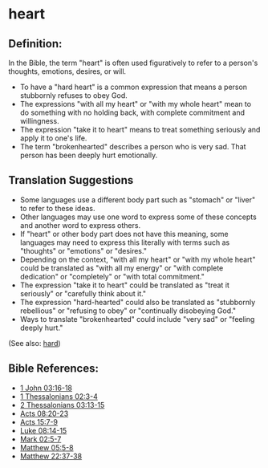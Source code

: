 # heart #

## Definition: ##

In the Bible, the term "heart" is often used figuratively to refer to a person's thoughts, emotions, desires, or will.

* To have a "hard heart" is a common expression that means a person stubbornly refuses to obey God.
* The expressions "with all my heart" or "with my whole heart" mean to do something with no holding back, with complete commitment and willingness.
* The expression "take it to heart" means to treat something seriously and apply it to one's life.
* The term "brokenhearted" describes a person who is very sad. That person has been deeply hurt emotionally.

## Translation Suggestions ##

* Some languages use a different body part such as "stomach" or "liver" to refer to these ideas.
* Other languages may use one word to express some of these concepts and another word to express others.
* If "heart" or other body part does not have this meaning, some languages may need to express this literally with terms such as "thoughts" or "emotions" or "desires."
* Depending on the context, "with all my heart" or "with my whole heart" could be translated as "with all my energy" or "with complete dedication" or "completely" or "with total commitment."
* The expression "take it to heart" could be translated as "treat it seriously" or "carefully think about it."
* The expression "hard-hearted" could also be translated as "stubbornly rebellious" or "refusing to obey" or "continually disobeying God."
* Ways to translate "brokenhearted" could include "very sad" or "feeling deeply hurt."

(See also: [hard](../other/hard.md))

## Bible References: ##

* [1 John 03:16-18](en/tn/1jn/help/03/16)
* [1 Thessalonians 02:3-4](en/tn/1th/help/02/03)
* [2 Thessalonians 03:13-15](en/tn/2th/help/03/13)
* [Acts 08:20-23](en/tn/act/help/08/20)
* [Acts 15:7-9](en/tn/act/help/15/07)
* [Luke 08:14-15](en/tn/luk/help/08/14)
* [Mark 02:5-7](en/tn/mrk/help/02/05)
* [Matthew 05:5-8](en/tn/mat/help/05/05)
* [Matthew 22:37-38](en/tn/mat/help/22/37)